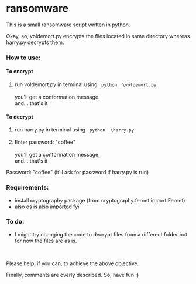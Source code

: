 # ransomware
This is a small ransomware script written in python.<br>

Okay, so, voldemort.py encrypts the files located in same directory whereas harry.py decrypts them.<br>

<h3>How to use:</h3>
<h4>To encrypt</h4>
<ol>
  <li> run voldemort.py in terminal using <code> python .\voldemort.py </code> </li><br>
    you'll get a conformation message.<br>
    and... that's it
</ol>

<h4>To decrypt</h4>
<ol>
  <li> run harry.py in terminal using <code> python .\harry.py </code> </li><br>
  <li> Enter password: "coffee" </li><br>
  you'll get a conformation message.<br>
    and... that's it
</ol>

Password: "coffee" (it'll ask for password if harry.py is run)<br>

<h3>Requirements:</h3>
<ul>
  <li> install cryptography package (from cryptography.fernet import Fernet)
  <li> also os is also imported fyi
</ul>

<h3>To do:</h3>
<ul>
  <li> I might try changing the code to decrypt files from a different folder but for now the files are as is.
</ul>

<br>

Please help, if you can, to achieve the above objective.<br>

Finally, comments are overly described. So, have fun :)


